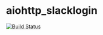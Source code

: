 # aiohttp_slacklogin

[![Build Status](https://travis-ci.org/aodag/aiohttp_slacklogin.svg?branch=master)](https://travis-ci.org/aodag/aiohttp_slacklogin)
